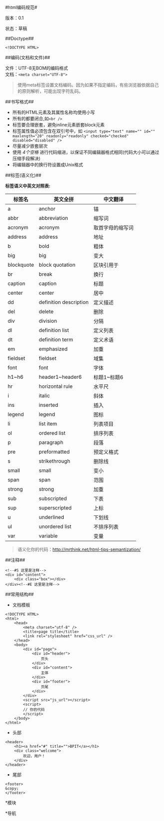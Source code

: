 #html编码规范#

版本：0.1

状态：草稿

##Doctype##

```<!DOCTYPE HTML>```

##编码(文档和文件)##

文件：UTF-8无BOM的编码格式 <br>
文档：```<meta charset="UTF-8">```
> 使用meta标签设置文档编码。因为如果不指定编码，有些浏览器依据自己的原则解析，可能出现字符乱码。

##书写格式##

+ 所有的HTML元素及其属性名称均使用小写
+ 所有的都要闭合,如```<br />```
+ 标签要合理嵌套，避免inline元素嵌套block元素
+ 标签属性值必须包含在双引号中，如 ```<input type="text" name="" id="" maxlength="20" readonly="readonly" checked="checked" disabled="disabled" />```
+ 尽量减少嵌套层次
+ 使用 *4个空格* 进行代码缩进，以保证不同编辑器格式相同(代码大小可以通过压缩手段解决)
+ 将编辑器中的换行符设置成Unix格式

##标签(语义化)##


**标签语义中英文对照表:**
<table>
    <thead>
        <tr>
            <th>标签名</th>
            <th>英文全拼</th>
            <th>中文翻译</th>
        </tr>
    </thead>
    <tbody>
        <tr>
            <td>a</td>
            <td>anchor</td>
            <td>锚</td>
        </tr>
        <tr>
            <td>abbr</td>
            <td>abbreviation</td>
            <td>缩写词</td>
        </tr>
        <tr class="del">
            <td>acronym</td>
            <td>acronym</td>
            <td>取首字母的缩写词</td>
        </tr>
        <tr>
            <td>address</td>
            <td>address</td>
            <td>地址</td>
        </tr>
        <tr>
            <td>b</td>
            <td>bold</td>
            <td>粗体</td>
        </tr>
        <tr class="del">
            <td>big</td>
            <td>big</td>
            <td>变大</td>
        </tr>
        <tr>
            <td>blockquote</td>
            <td>block&nbsp;quotation</td>
            <td>区块引用于</td>
        </tr>
        <tr>
            <td>br</td>
            <td>break</td>
            <td>换行</td>
        </tr>
        <tr class="del">
            <td>caption</td>
            <td>caption</td>
            <td>标题</td>
        </tr>
        <tr class="del">
            <td>center</td>
            <td>center</td>
            <td>居中</td>
        </tr>
        <tr>
            <td>dd</td>
            <td>definition&nbsp;description</td>
            <td>定义描述</td>
        </tr>
        <tr>
            <td>del</td>
            <td>delete</td>
            <td>删除</td>
        </tr>
        <tr>
            <td>div</td>
            <td>division</td>
            <td>分隔</td>
        </tr>
        <tr>
            <td>dl</td>
            <td>definition&nbsp;list</td>
            <td>定义列表</td>
        </tr>
        <tr>
            <td>dt</td>
            <td>definition&nbsp;term</td>
            <td>定义术语</td>
        </tr>
        <tr>
            <td>em</td>
            <td>emphasized</td>
            <td>加重</td>
        </tr>
        <tr>
            <td>fieldset</td>
            <td>fieldset</td>
            <td>域集</td>
        </tr>
        <tr>
            <td>font</td>
            <td>font</td>
            <td>字体</td>
        </tr>
        <tr>
            <td>h1~h6</td>
            <td>header1~header6</td>
            <td>标题1~标题6</td>
        </tr>
        <tr>
            <td>hr</td>
            <td>horizontal&nbsp;rule</td>
            <td>水平尺</td>
        </tr>
        <tr>
            <td>i</td>
            <td>italic</td>
            <td>斜体</td>
        </tr>
        <tr>
            <td>ins</td>
            <td>inserted</td>
            <td>插入</td>
        </tr>
        <tr>
            <td>legend</td>
            <td>legend</td>
            <td>图标</td>
        </tr>
        <tr>
            <td>li</td>
            <td>list&nbsp;item</td>
            <td>列表项目</td>
        </tr>
        <tr>
            <td>ol</td>
            <td>ordered&nbsp;list</td>
            <td>排序列表</td>
        </tr>
        <tr>
            <td>p</td>
            <td>paragraph</td>
            <td>段落</td>
        </tr>
        <tr>
            <td>pre</td>
            <td>preformatted</td>
            <td>预定义格式</td>
        </tr>
        <tr class="del">
            <td>s</td>
            <td>strikethrough</td>
            <td id="">删除线</td>
        </tr>
            <tr class="del">
            <td>small</td>
            <td>small</td>
            <td id="">变小</td>
        </tr>
        <tr>
            <td>span</td>
            <td>span</td>
            <td>范围</td>
        </tr>
        <tr>
            <td>strong</td>
            <td>strong</td>
            <td>加重</td>
        </tr>
        <tr>
            <td>sub</td>
            <td>subscripted</td>
            <td>下表</td>
        </tr>
        <tr>
            <td>sup</td>
            <td>superscripted</td>
            <td id="">上标</td>
        </tr>
        <tr class="del">
            <td>u</td>
            <td>underlined</td>
            <td>下划线</td>
        </tr>
        <tr>
            <td>ul</td>
            <td>unordered&nbsp;list</td>
            <td>不排序列表</td>
        </tr>
        <tr>
            <td>var</td>
            <td>variable</td>
            <td>变量</td>
        </tr>
    </tbody>
</table>

> 语义化你的代码：http://mrthink.net/html-tips-semantization/

##注释##

```
<!--#S 这里是注释-->
<div id="content">
    <div class="box"></div>
</div><!--#E 这里是注释-->
```

##常用结构##

* 文档模板

````
<!DOCTYPE HTML>
<html>
    <head>
        <meta charset="utf-8" />
        <title>page title</title>
        <link rel="stylesheet" href="css_url" />
    </head>
    <body>
        <div id="page">
            <div id="header">
                页头
            </div>
            <div id="content">
                主体
            </div>
            <div id="footer">
                页尾
            </div>
        </div>
        <script src="js_url"></script>
        <script>
        // 你的代码
        </script>
    </body>
</html>
````

* 头部

````
<header>
    <h1><a href="#" title="">BPIT</a></h1>
    <div class="welcome">
        欢迎，用户！
    </div>
</header>
````

* 尾部

````
<footer>
&copy;
</footer>
````

*模块


*导航








